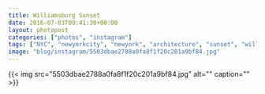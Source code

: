 ```yaml
---
title: Williamsburg Sunset
date: 2016-07-03T09:41:30+00:00
layout: photopost
categories: ["photos", "instagram"]
tags: ["NYC", "newyorkcity", "newyork", "architecture", "sunset", "williamsburg", "brooklyn"]
image: "blog/instagram/5503dbae2788a0fa8f1f20c201a9bf84.jpg"
---
```


{{< img src="5503dbae2788a0fa8f1f20c201a9bf84.jpg" alt="" caption="" >}}



